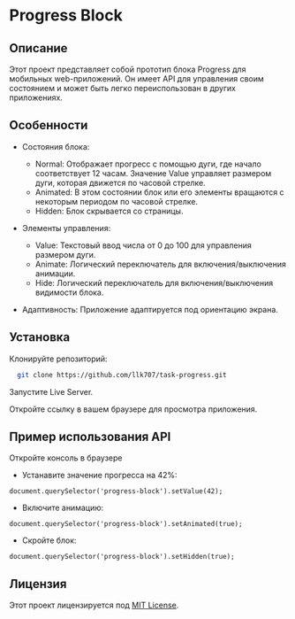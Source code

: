 
#  Progress Block
## Описание

Этот проект представляет собой прототип блока Progress для мобильных web-приложений. Он имеет API для управления своим состоянием и может быть легко переиспользован в других приложениях.

## Особенности

- Состояния блока:

  - Normal: Отображает прогресс с помощью дуги, где начало соответствует 12 часам. Значение Value управляет размером дуги, которая движется по часовой стрелке.
  - Animated: В этом состоянии блок или его элементы вращаются с некоторым периодом по часовой стрелке.
  - Hidden: Блок скрывается со страницы.
- Элементы управления:
  - Value: Текстовый ввод числа от 0 до 100 для управления размером дуги.
  - Animate: Логический переключатель для включения/выключения анимации.
  - Hide: Логический переключатель для включения/выключения видимости блока.
- Адаптивность: Приложение адаптируется под ориентацию экрана.
## Установка

Клонируйте репозиторий:

```bash
  git clone https://github.com/llk707/task-progress.git
```

Запустите Live Server.

Откройте ссылку в вашем браузере для просмотра приложения.
## Пример использования API

Откройте консоль в браузере

- Устанавите значение прогресса на 42%: 

`document.querySelector('progress-block').setValue(42);`

- Включите анимацию: 

`document.querySelector('progress-block').setAnimated(true);`

- Скройте блок:

`document.querySelector('progress-block').setHidden(true);`
## Лицензия


Этот проект лицензируется под [MIT License](https://choosealicense.com/licenses/mit/).

